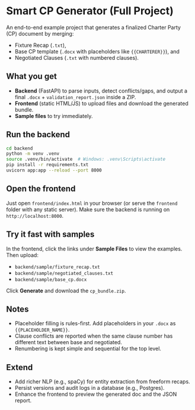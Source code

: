 # Smart CP Generator (Full Project)

An end-to-end example project that generates a finalized Charter Party (CP) document by merging:
- Fixture Recap (`.txt`),
- Base CP template (`.docx` with placeholders like `{{CHARTERER}}`), and
- Negotiated Clauses (`.txt` with numbered clauses).

## What you get
- **Backend** (FastAPI) to parse inputs, detect conflicts/gaps, and output a final `.docx` + `validation_report.json` inside a ZIP.
- **Frontend** (static HTML/JS) to upload files and download the generated bundle.
- **Sample files** to try immediately.

## Run the backend
```bash
cd backend
python -m venv .venv
source .venv/bin/activate  # Windows: .venv\Scripts\activate
pip install -r requirements.txt
uvicorn app:app --reload --port 8000
```

## Open the frontend
Just open `frontend/index.html` in your browser (or serve the `frontend` folder with any static server).
Make sure the backend is running on `http://localhost:8000`.

## Try it fast with samples
In the frontend, click the links under **Sample Files** to view the examples.
Then upload:
- `backend/sample/fixture_recap.txt`
- `backend/sample/negotiated_clauses.txt`
- `backend/sample/base_cp.docx`

Click **Generate** and download the `cp_bundle.zip`.

## Notes
- Placeholder filling is rules-first. Add placeholders in your `.docx` as `{{PLACEHOLDER_NAME}}`.
- Clause conflicts are reported when the same clause number has different text between base and negotiated.
- Renumbering is kept simple and sequential for the top level.

## Extend
- Add richer NLP (e.g., spaCy) for entity extraction from freeform recaps.
- Persist versions and audit logs in a database (e.g., Postgres).
- Enhance the frontend to preview the generated doc and the JSON report.
